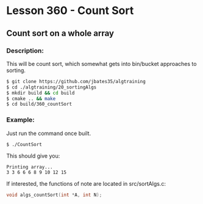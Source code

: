 # Lesson 360 - Count Sort 
## Count sort on a whole array 
### Description:
This will be count sort, which somewhat gets into bin/bucket approaches to sorting.
```bash
$ git clone https://github.com/jbates35/algtraining
$ cd ./algtraining/20_sortingAlgs
$ mkdir build && cd build
$ cmake .. && make
$ cd build/360_countSort
```
### Example:
Just run the command once built.
```bash
$ ./CountSort
```
This should give you:
```
Printing array...
3 3 6 6 6 8 9 10 12 15 
```
If interested, the functions of note are located in src/sortAlgs.c:

```c
void algs_countSort(int *A, int N);
```
